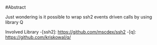 #Abstract

Just wondering is it possible to wrap ssh2 events driven calls by using
library Q

Involved Library
-[ssh2]: https://github.com/mscdex/ssh2
-[q]: https://github.com/kriskowal/q/

